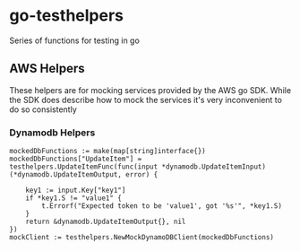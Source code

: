 # go-testhelpers
Series of functions for testing in go

## AWS Helpers
These helpers are for mocking services provided by the AWS go SDK. While the SDK does describe how to mock the services
it's very inconvenient to do so consistently

### Dynamodb Helpers ###
```
mockedDbFunctions := make(map[string]interface{})
mockedDbFunctions["UpdateItem"] = testhelpers.UpdateItemFunc(func(input *dynamodb.UpdateItemInput) (*dynamodb.UpdateItemOutput, error) {

    key1 := input.Key["key1"]
    if *key1.S != "value1" {
        t.Errorf("Expected token to be 'value1', got '%s'", *key1.S)
    }
    return &dynamodb.UpdateItemOutput{}, nil
})
mockClient := testhelpers.NewMockDynamoDBClient(mockedDbFunctions)
```